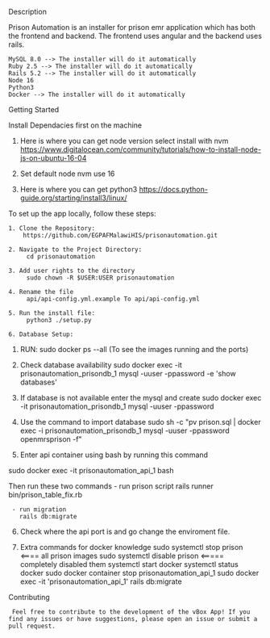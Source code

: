 Description

Prison Automation is an installer for prison emr application which has both the frontend and backend.
The frontend uses angular and the backend uses rails.

    MySQL 8.0 --> The installer will do it automatically
    Ruby 2.5 --> The installer will do it automatically
    Rails 5.2 --> The installer will do it automatically
    Node 16
    Python3
    Docker --> The installer will do it automatically

Getting Started

Install Dependacies first on the machine
   
   1. Here is where you can get node version select install with nvm
      https://www.digitalocean.com/community/tutorials/how-to-install-node-js-on-ubuntu-16-04

   2. Set default node
       nvm use 16

   2. Here is where you can get python3
       https://docs.python-guide.org/starting/install3/linux/

To set up the app locally, follow these steps:

    1. Clone the Repository:
        https://github.com/EGPAFMalawiHIS/prisonautomation.git

    2. Navigate to the Project Directory:
         cd prisonautomation

    3. Add user rights to the directory
         sudo chown -R $USER:USER prisonautomation

    4. Rename the file
         api/api-config.yml.example To api/api-config.yml

    5. Run the install file:
         python3 ./setup.py

    6. Database Setup:

1. RUN: 
   sudo docker ps --all (To see the images running and the ports)

2. Check database availability
   sudo docker exec -it prisonautomation_prisondb_1 mysql -uuser -ppassword -e 'show databases'

3. If database is not available enter the mysql and create
    sudo docker exec -it prisonautomation_prisondb_1 mysql -uuser -ppassword

4. Use the command to import database 
   sudo sh -c "pv prison.sql | docker exec -i prisonautomation_prisondb_1 mysql -uuser -ppassword openmrsprison -f"

5. Enter api container using bash by running this command

  sudo docker exec -it prisonautomation_api_1 bash

  Then run these two commands 
     - run prison script 
       rails runner bin/prison_table_fix.rb

     - run migration 
       rails db:migrate

6. Check where the api port is and go change the enviroment file.

7. Extra commands for docker knowledge 
      sudo systemctl stop prison <==== all prison images
      sudo systemctl disable prison <===== completely disabled them
      systemctl start docker
      systemctl status docker
      sudo docker container stop prisonautomation_api_1
      sudo docker exec -it 'prisonautomation_api_1' rails db:migrate


Contributing

     Feel free to contribute to the development of the vBox App! If you find any issues or have suggestions, please open an issue or submit a pull request.



